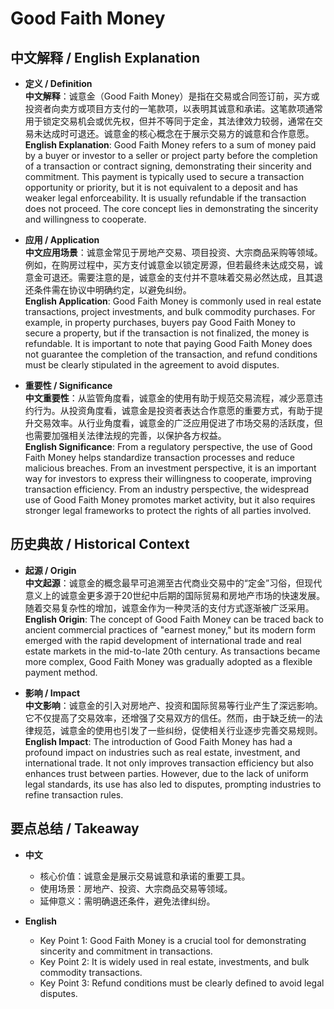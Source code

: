 # Good Faith Money

## 中文解释 / English Explanation

* **定义 / Definition**  
  **中文解释**：诚意金（Good Faith Money）是指在交易或合同签订前，买方或投资者向卖方或项目方支付的一笔款项，以表明其诚意和承诺。这笔款项通常用于锁定交易机会或优先权，但并不等同于定金，其法律效力较弱，通常在交易未达成时可退还。诚意金的核心概念在于展示交易方的诚意和合作意愿。  
  **English Explanation**: Good Faith Money refers to a sum of money paid by a buyer or investor to a seller or project party before the completion of a transaction or contract signing, demonstrating their sincerity and commitment. This payment is typically used to secure a transaction opportunity or priority, but it is not equivalent to a deposit and has weaker legal enforceability. It is usually refundable if the transaction does not proceed. The core concept lies in demonstrating the sincerity and willingness to cooperate.

* **应用 / Application**  
  **中文应用场景**：诚意金常见于房地产交易、项目投资、大宗商品采购等领域。例如，在购房过程中，买方支付诚意金以锁定房源，但若最终未达成交易，诚意金可退还。需要注意的是，诚意金的支付并不意味着交易必然达成，且其退还条件需在协议中明确约定，以避免纠纷。  
  **English Application**: Good Faith Money is commonly used in real estate transactions, project investments, and bulk commodity purchases. For example, in property purchases, buyers pay Good Faith Money to secure a property, but if the transaction is not finalized, the money is refundable. It is important to note that paying Good Faith Money does not guarantee the completion of the transaction, and refund conditions must be clearly stipulated in the agreement to avoid disputes.

* **重要性 / Significance**  
  **中文重要性**：从监管角度看，诚意金的使用有助于规范交易流程，减少恶意违约行为。从投资角度看，诚意金是投资者表达合作意愿的重要方式，有助于提升交易效率。从行业角度看，诚意金的广泛应用促进了市场交易的活跃度，但也需要加强相关法律法规的完善，以保护各方权益。  
  **English Significance**: From a regulatory perspective, the use of Good Faith Money helps standardize transaction processes and reduce malicious breaches. From an investment perspective, it is an important way for investors to express their willingness to cooperate, improving transaction efficiency. From an industry perspective, the widespread use of Good Faith Money promotes market activity, but it also requires stronger legal frameworks to protect the rights of all parties involved.

## 历史典故 / Historical Context

* **起源 / Origin**  
  **中文起源**：诚意金的概念最早可追溯至古代商业交易中的“定金”习俗，但现代意义上的诚意金更多源于20世纪中后期的国际贸易和房地产市场的快速发展。随着交易复杂性的增加，诚意金作为一种灵活的支付方式逐渐被广泛采用。  
  **English Origin**: The concept of Good Faith Money can be traced back to ancient commercial practices of "earnest money," but its modern form emerged with the rapid development of international trade and real estate markets in the mid-to-late 20th century. As transactions became more complex, Good Faith Money was gradually adopted as a flexible payment method.

* **影响 / Impact**  
  **中文影响**：诚意金的引入对房地产、投资和国际贸易等行业产生了深远影响。它不仅提高了交易效率，还增强了交易双方的信任。然而，由于缺乏统一的法律规范，诚意金的使用也引发了一些纠纷，促使相关行业逐步完善交易规则。  
  **English Impact**: The introduction of Good Faith Money has had a profound impact on industries such as real estate, investment, and international trade. It not only improves transaction efficiency but also enhances trust between parties. However, due to the lack of uniform legal standards, its use has also led to disputes, prompting industries to refine transaction rules.

## 要点总结 / Takeaway

* **中文**  
  - 核心价值：诚意金是展示交易诚意和承诺的重要工具。  
  - 使用场景：房地产、投资、大宗商品交易等领域。  
  - 延伸意义：需明确退还条件，避免法律纠纷。  

* **English**  
  - Key Point 1: Good Faith Money is a crucial tool for demonstrating sincerity and commitment in transactions.  
  - Key Point 2: It is widely used in real estate, investments, and bulk commodity transactions.  
  - Key Point 3: Refund conditions must be clearly defined to avoid legal disputes.